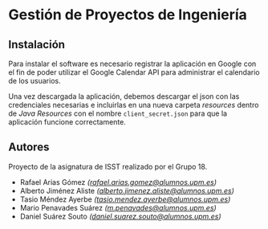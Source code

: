 # Gestión de Proyectos de Ingeniería

## Instalación

Para instalar el software es necesario registrar la aplicación en Google con el fin de poder utilizar el Google Calendar API para administrar el calendario de los usuarios.

Una vez descargada la aplicación, debemos descargar el json con las credenciales necesarias e incluirlas en una nueva carpeta _resources_ dentro de _Java Resources_ con el nombre `client_secret.json` para que la aplicación funcione correctamente. 

## Autores

Proyecto de la asignatura de ISST realizado por el Grupo 18.

* Rafael Arias Gómez *(rafael.arias.gomez@alumnos.upm.es)*
* Alberto Jiménez Aliste *(alberto.jimenez.aliste@alumnos.upm.es)*
* Tasio Méndez Ayerbe *(tasio.mendez.ayerbe@alumnos.upm.es)*
* Mario Penavades Suárez *(m.penavades@alumnos.upm.es)*
* Daniel Suárez Souto *(daniel.suarez.souto@alumnos.upm.es)*